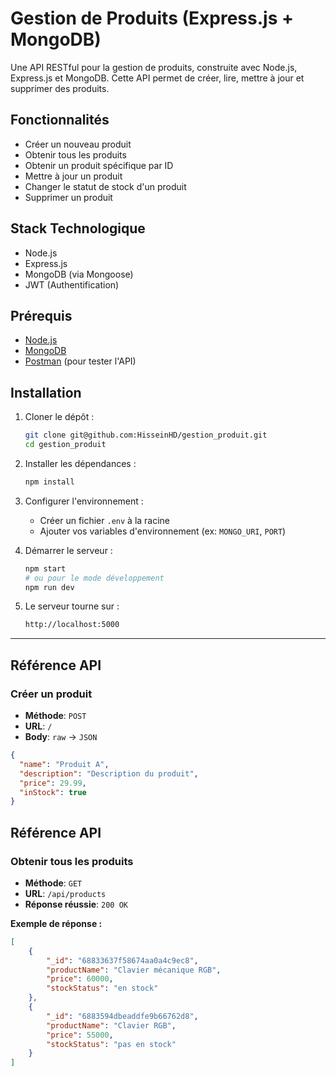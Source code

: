 # Gestion de Produits (Express.js + MongoDB)

Une API RESTful pour la gestion de produits, construite avec Node.js, Express.js et MongoDB. Cette API permet de créer, lire, mettre à jour et supprimer des produits.

## Fonctionnalités

- Créer un nouveau produit
- Obtenir tous les produits
- Obtenir un produit spécifique par ID
- Mettre à jour un produit
- Changer le statut de stock d'un produit
- Supprimer un produit

## Stack Technologique

- Node.js
- Express.js
- MongoDB (via Mongoose)
- JWT (Authentification)

## Prérequis

- [Node.js](https://nodejs.org/)
- [MongoDB](https://www.mongodb.com/)
- [Postman](https://www.postman.com/) (pour tester l'API)

## Installation

1. Cloner le dépôt :

    ```bash
    git clone git@github.com:HisseinHD/gestion_produit.git
    cd gestion_produit
    ```

2. Installer les dépendances :

    ```bash
    npm install
    ```

3. Configurer l'environnement :
   - Créer un fichier `.env` à la racine
   - Ajouter vos variables d'environnement (ex: `MONGO_URI`, `PORT`)

4. Démarrer le serveur :

    ```bash
    npm start
    # ou pour le mode développement
    npm run dev
    ```

5. Le serveur tourne sur :

    ```bash
    http://localhost:5000
    ```

---

## Référence API

### Créer un produit
- **Méthode**: `POST`
- **URL**: `/`
- **Body**: `raw` → `JSON`

```json
{
  "name": "Produit A",
  "description": "Description du produit",
  "price": 29.99,
  "inStock": true
}
```
## Référence API

### Obtenir tous les produits
- **Méthode**: `GET`
- **URL**: `/api/products`
- **Réponse réussie**: `200 OK`

**Exemple de réponse :**
```json
[
    {
        "_id": "68833637f58674aa0a4c9ec8",
        "productName": "Clavier mécanique RGB",
        "price": 60000,
        "stockStatus": "en stock"
    },
    {
        "_id": "6883594dbeaddfe9b66762d8",
        "productName": "Clavier RGB",
        "price": 55000,
        "stockStatus": "pas en stock"
    }
]
